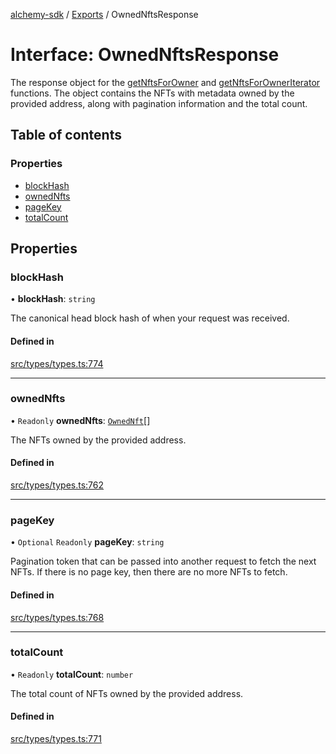 [alchemy-sdk](../README.md) / [Exports](../modules.md) / OwnedNftsResponse

# Interface: OwnedNftsResponse

The response object for the [getNftsForOwner](../classes/NftNamespace.md#getnftsforowner) and
[getNftsForOwnerIterator](../classes/NftNamespace.md#getnftsforowneriterator) functions. The object contains the NFTs with
metadata owned by the provided address, along with pagination information and
the total count.

## Table of contents

### Properties

- [blockHash](OwnedNftsResponse.md#blockhash)
- [ownedNfts](OwnedNftsResponse.md#ownednfts)
- [pageKey](OwnedNftsResponse.md#pagekey)
- [totalCount](OwnedNftsResponse.md#totalcount)

## Properties

### blockHash

• **blockHash**: `string`

The canonical head block hash of when your request was received.

#### Defined in

[src/types/types.ts:774](https://github.com/alchemyplatform/alchemy-sdk-js/blob/e62e5c7/src/types/types.ts#L774)

___

### ownedNfts

• `Readonly` **ownedNfts**: [`OwnedNft`](OwnedNft.md)[]

The NFTs owned by the provided address.

#### Defined in

[src/types/types.ts:762](https://github.com/alchemyplatform/alchemy-sdk-js/blob/e62e5c7/src/types/types.ts#L762)

___

### pageKey

• `Optional` `Readonly` **pageKey**: `string`

Pagination token that can be passed into another request to fetch the next
NFTs. If there is no page key, then there are no more NFTs to fetch.

#### Defined in

[src/types/types.ts:768](https://github.com/alchemyplatform/alchemy-sdk-js/blob/e62e5c7/src/types/types.ts#L768)

___

### totalCount

• `Readonly` **totalCount**: `number`

The total count of NFTs owned by the provided address.

#### Defined in

[src/types/types.ts:771](https://github.com/alchemyplatform/alchemy-sdk-js/blob/e62e5c7/src/types/types.ts#L771)
